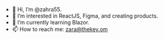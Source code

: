 - 👋 Hi, I’m @zahra55.
- 👀 I’m interested in ReactJS, Figma, and creating products.
- 🌱 I’m currently learning Blazor.
- 📫 How to reach me: zara@thekey.om

<!---
zahra55/zahra55 is a ✨ special ✨ repository because its `README.md` (this file) appears on your GitHub profile.
You can click the Preview link to take a look at your changes.
--->
